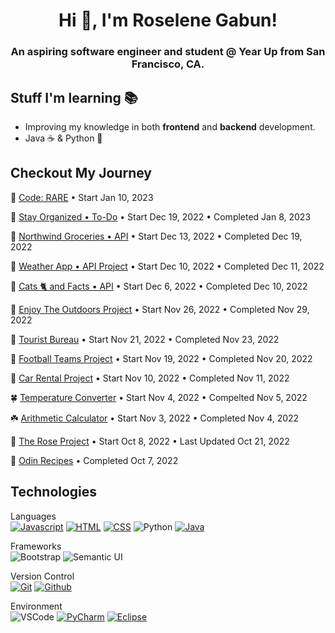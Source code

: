 <h1 align="center"> Hi 👋, I'm Roselene Gabun!</h1>

<h3 align="center">An aspiring software engineer and student @ Year Up from San Francisco, CA.</h3>

## Stuff I'm learning 📚
- Improving my knowledge in both **frontend** and **backend** development.
- Java ☕️ & Python 🐍

## Checkout My Journey
🐍 [Code: RARE](https://github.com/roseylikeme/code-rare) • Start Jan 10, 2023

🐍 [Stay Organized • To-Do](https://github.com/roseylikeme/stay-organized) • Start Dec 19, 2022 • Completed Jan 8, 2023

🐍 [Northwind Groceries • API](https://github.com/roseylikeme/northwind-grocery) • Start Dec 13, 2022 • Completed Dec 19, 2022   

🐢 [Weather App • API Project](https://github.com/roseylikeme/weather-api) • Start Dec 10, 2022 • Completed Dec 11, 2022

🐛 [Cats 🐈 and Facts • API](https://github.com/roseylikeme/cats-and-facts) • Start Dec 6, 2022 • Completed Dec 10, 2022

🐸 [Enjoy The Outdoors Project](https://github.com/roseylikeme/enjoy-the-outdoors) • Start Nov 26, 2022 • Completed Nov 29, 2022

🌿 [Tourist Bureau](https://roseylikeme.github.io/tourist-bureau/) • Start Nov 21, 2022 • Completed Nov 23, 2022

🌿 [Football Teams Project](https://github.com/roseylikeme/football-project) • Start Nov 19, 2022 • Completed Nov 20, 2022

🌿 [Car Rental Project](https://roseylikeme.github.io/car-rental/) • Start Nov 10, 2022 • Completed Nov 11, 2022

🍀 [Temperature Converter](https://roseylikeme.github.io/temperature-converter/) • Start Nov 4, 2022 • Compelted Nov 5, 2022

☘️ [Arithmetic Calculator](https://github.com/roseylikeme/arithmetic-calculator) • Start Nov 3, 2022 • Completed Nov 4, 2022

🌱 [The Rose Project](https://roseylikeme.github.io/roseylikeme/) • Start Oct 8, 2022 • Last Updated Oct 21, 2022

🍃 [Odin Recipes](https://roseylikeme.github.io/odin-recipes/) • Completed Oct 7, 2022












## Technologies
Languages<br>
[![Javascript](https://img.shields.io/badge/-Javascript-000?style=for-the-badge&logo=javascript)](#) [![HTML](https://img.shields.io/badge/-HTML-000?style=for-the-badge&logo=html5)](#) [![CSS](https://img.shields.io/badge/-CSS-000?style=for-the-badge&logo=css3&logoColor=1572B6)](#) ![Python](https://img.shields.io/badge/Python-000?style=for-the-badge&logo=python&logoColor=7FFFD4) [![Java](https://img.shields.io/badge/Java-000?style=for-the-badge&logo=java&logoColor=white)](#) 

Frameworks <br>
![Bootstrap](https://img.shields.io/badge/-Bootstrap-000?style=for-the-badge&logo=bootstrap) ![Semantic UI](https://img.shields.io/badge/Semantic%20UI-black?style=for-the-badge&logo=SemanticUIReact&badgeColor=010101)


Version Control <br>
[![Git](https://img.shields.io/badge/-Git-000?style=for-the-badge&logo=git)](#) [![Github](https://img.shields.io/badge/-Github-000?style=for-the-badge&logo=github)](#)

Environment  
![VSCode](https://img.shields.io/badge/-VSCode-000?style=for-the-badge&logo=visualstudiocode&logoColor=007ACC) [![PyCharm](https://img.shields.io/badge/-PyCharm-000?style=for-the-badge&logo=PyCharm&logoColor=449e48)](#) [![Eclipse](https://img.shields.io/badge/-Netbeans-000?style=for-the-badge&logo=apache-netbeans-ide&logoColor=34214)](#)
